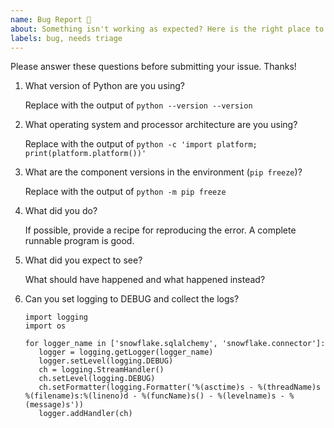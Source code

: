 ```yaml
---
name: Bug Report 🐞
about: Something isn't working as expected? Here is the right place to report.
labels: bug, needs triage
---
```


Please answer these questions before submitting your issue. Thanks!

1. What version of Python are you using?

   Replace with the output of `python --version --version`

2. What operating system and processor architecture are you using?

   Replace with the output of `python -c 'import platform; print(platform.platform())'`

3. What are the component versions in the environment (`pip freeze`)?

   Replace with the output of `python -m pip freeze`

4. What did you do?

   If possible, provide a recipe for reproducing the error.
   A complete runnable program is good.

5. What did you expect to see?

   What should have happened and what happened instead?

6. Can you set logging to DEBUG and collect the logs?

   ```
   import logging
   import os

   for logger_name in ['snowflake.sqlalchemy', 'snowflake.connector']:
      logger = logging.getLogger(logger_name)
      logger.setLevel(logging.DEBUG)
      ch = logging.StreamHandler()
      ch.setLevel(logging.DEBUG)
      ch.setFormatter(logging.Formatter('%(asctime)s - %(threadName)s %(filename)s:%(lineno)d - %(funcName)s() - %(levelname)s - %(message)s'))
      logger.addHandler(ch)
   ```

<!--
If you need urgent assistance reach out to support for escalated issue processing https://community.snowflake.com/s/article/How-To-Submit-a-Support-Case-in-Snowflake-Lodge
-->
